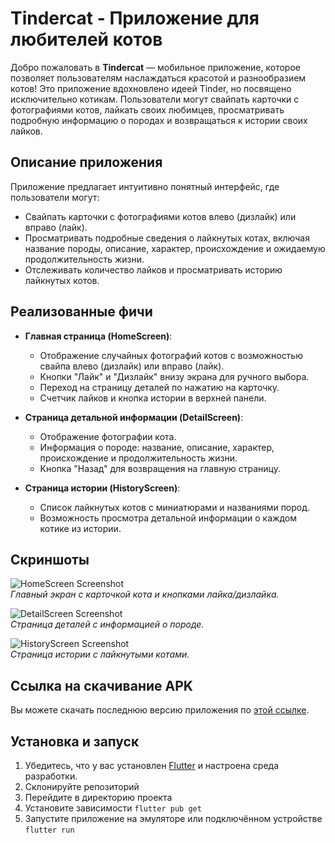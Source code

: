# Tindercat - Приложение для любителей котов

Добро пожаловать в **Tindercat** — мобильное приложение, которое позволяет пользователям наслаждаться красотой и разнообразием котов! Это приложение вдохновлено идеей Tinder, но посвящено исключительно котикам. Пользователи могут свайпать карточки с фотографиями котов, лайкать своих любимцев, просматривать подробную информацию о породах и возвращаться к истории своих лайков.

## Описание приложения

Приложение предлагает интуитивно понятный интерфейс, где пользователи могут:
- Свайпать карточки с фотографиями котов влево (дизлайк) или вправо (лайк).
- Просматривать подробные сведения о лайкнутых котах, включая название породы, описание, характер, происхождение и ожидаемую продолжительность жизни.
- Отслеживать количество лайков и просматривать историю лайкнутых котов.

## Реализованные фичи

- **Главная страница (HomeScreen)**:
    - Отображение случайных фотографий котов с возможностью свайпа влево (дизлайк) или вправо (лайк).
    - Кнопки "Лайк" и "Дизлайк" внизу экрана для ручного выбора.
    - Переход на страницу деталей по нажатию на карточку.
    - Счетчик лайков и кнопка истории в верхней панели.

- **Страница детальной информации (DetailScreen)**:
    - Отображение фотографии кота.
    - Информация о породе: название, описание, характер, происхождение и продолжительность жизни.
    - Кнопка "Назад" для возвращения на главную страницу.

- **Страница истории (HistoryScreen)**:
    - Список лайкнутых котов с миниатюрами и названиями пород.
    - Возможность просмотра детальной информации о каждом котике из истории.

## Скриншоты

![HomeScreen Screenshot](screenshots/home_screen.png)  
*Главный экран с карточкой кота и кнопками лайка/дизлайка.*

![DetailScreen Screenshot](screenshots/detail_screen.png)  
*Страница деталей с информацией о породе.*

![HistoryScreen Screenshot](screenshots/history_screen.png)  
*Страница истории с лайкнутыми котами.*


## Ссылка на скачивание APK

Вы можете скачать последнюю версию приложения по [этой ссылке](https://github.com/vitaliysev/Flutter_homework_1/releases/tag/Latest).

## Установка и запуск

1. Убедитесь, что у вас установлен [Flutter](https://flutter.dev) и настроена среда разработки.
2. Склонируйте репозиторий
3. Перейдите в директорию проекта
4. Установите зависимости `flutter pub get`
5. Запустите приложение на эмуляторе или подключённом устройстве `flutter run`